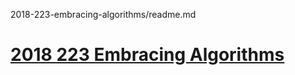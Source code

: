 


2018-223-embracing-algorithms/readme.md


# [2018 223 Embracing Algorithms](https://developer.apple.com/videos/play/wwdc2018/223)


